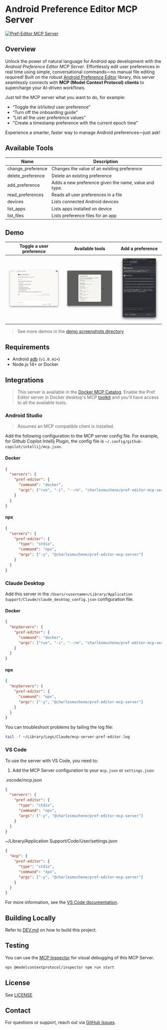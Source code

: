 # Android Preference Editor MCP Server

<a href="https://glama.ai/mcp/servers/@charlesmuchene/pref-editor-mcp-server">
  <img width="380" height="200" src="https://glama.ai/mcp/servers/@charlesmuchene/pref-editor-mcp-server/badge" alt="Pref-Editor MCP Server"/>
</a>

## Overview

Unlock the power of natural language for Android app development with the _Android Preference Editor MCP Server_. Effortlessly edit user preferences in real time using simple, conversational commands—no manual file editing required! Built on the robust [Android Preference Editor](https://github.com/charlesmuchene/pref-editor-js) library, this server seamlessly connects with **MCP (Model Context Protocol) clients** to supercharge your AI-driven workflows.

Just tell the MCP server what you want to do, for example:

- “Toggle the _isVisited_ user preference”
- “Turn off the onboarding guide”
- “List all the user preference values”
- "Create a timestamp preference with the current epoch time"

Experience a smarter, faster way to manage Android preferences—just ask!

## Available Tools

| Name              | Description                                           |
| ----------------- | ----------------------------------------------------- |
| change_preference | Changes the value of an existing preference           |
| delete_preference | Delete an existing preference                         |
| add_preference    | Adds a new preference given the name, value and type. |
| read_preferences  | Reads all user preferences in a file                  |
| devices           | Lists connected Android devices                       |
| list_apps         | Lists apps installed on device                        |
| list_files        | Lists preference files for an app                     |

## Demo

| Toggle a user preference                       | Available tools                              | Add a preference                                 |
| ---------------------------------------------- | -------------------------------------------- | ------------------------------------------------ |
| ![Toggle a preference](./demo/toggle-pref.png) | ![Available tools](./demo/tools-listing.png) | ![Add a preference](./demo/add-pref-copilot.png) |

> See more demos in the [demo screenshots directory](./demo/)

## Requirements

- Android [adb](https://developer.android.com/tools/adb) (`v1.0.41+`)
- Node.js 14+ _or_ Docker

## Integrations

> This server is available in the [Docker MCP Catalog](https://hub.docker.com/mcp/server/pref-editor/overview). Enable the Pref Editor server in Docker desktop's MCP [toolkit](https://docs.docker.com/ai/mcp-catalog-and-toolkit/toolkit/) and you'll have access to all the available tools.

### Android Studio

> Assumes an MCP compatible client is installed.

Add the following configuration to the MCP server config file. For example, for Github Copilot Intellij Plugin, the config file is `~/.config/github-copilot/intellij/mcp.json`.

#### Docker

```json
{
  "servers": {
    "pref-editor": {
      "command": "docker",
      "args": ["run", "-i", "--rm", "charlesmuchene/pref-editor-mcp-server"]
    }
  }
}
```

#### npx

```json
{
  "servers": {
    "pref-editor": {
      "type": "stdio",
      "command": "npx",
      "args": ["-y", "@charlesmuchene/pref-editor-mcp-server"]
    }
  }
}
```

### Claude Desktop

Add this server in the `/Users/<username>/Library/Application Support/Claude/claude_desktop_config.json` configuration file.

#### Docker

```json
{
  "mcpServers": {
    "pref-editor": {
      "command": "docker",
      "args": ["run", "-i", "--rm", "charlesmuchene/pref-editor-mcp-server"]
    }
  }
}
```

#### npx

```json
{
  "mcpServers": {
    "pref-editor": {
      "command": "npx",
      "args": ["-y", "@charlesmuchene/pref-editor-mcp-server"]
    }
  }
}
```

You can troubleshoot problems by tailing the log file:

```sh
tail -f ~/Library/Logs/Claude/mcp-server-pref-editor.log
```

### VS Code

To use the server with VS Code, you need to:

1. Add the MCP Server configuration to your `mcp.json` or `settings.json`:

.vscode/mcp.json

```json
{
  "servers": {
    "pref-editor": {
      "type": "stdio",
      "command": "npx",
      "args": ["-y", "@charlesmuchene/pref-editor-mcp-server"]
    }
  }
}
```

~/Library/Application Support/Code/User/settings.json

```json
{
  "mcp": {
    "pref-editor": {
      "type": "stdio",
      "command": "npx",
      "args": ["-y", "@charlesmuchene/pref-editor-mcp-server"]
    }
  }
}
```

For more information, see the [VS Code documentation](https://code.visualstudio.com/docs/copilot/chat/mcp-servers).

## Building Locally

Refer to [DEV.md](./DEV.md) on how to build this project.

## Testing

You can use the [MCP Inspector](https://modelcontextprotocol.io/docs/tools/inspector) for visual debugging of this MCP Server.

```sh
npx @modelcontextprotocol/inspector npm run start
```

## License

See [LICENSE](./LICENSE)

## Contact

For questions or support, reach out via [GitHub Issues](https://github.com/charlesmuchene/pref-editor-mcp-server/issues).
